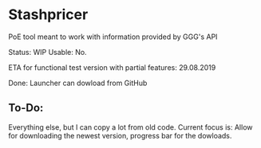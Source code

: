 # Stashpricer
PoE tool meant to work with information provided by GGG's API

Status: WIP
Usable: No.

ETA for functional test version with partial features: 29.08.2019

Done:
Launcher can dowload from GitHub

To-Do:
- 
Everything else, but I can copy a lot from old code. 
Current focus is: Allow for downloading the newest version, progress bar for the dowloads.
